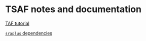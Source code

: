 # TSAF notes and documentation

[TAF tutorial](tutorial.md)

[`sraplus` dependencies](sraplus_dependencies.md)
